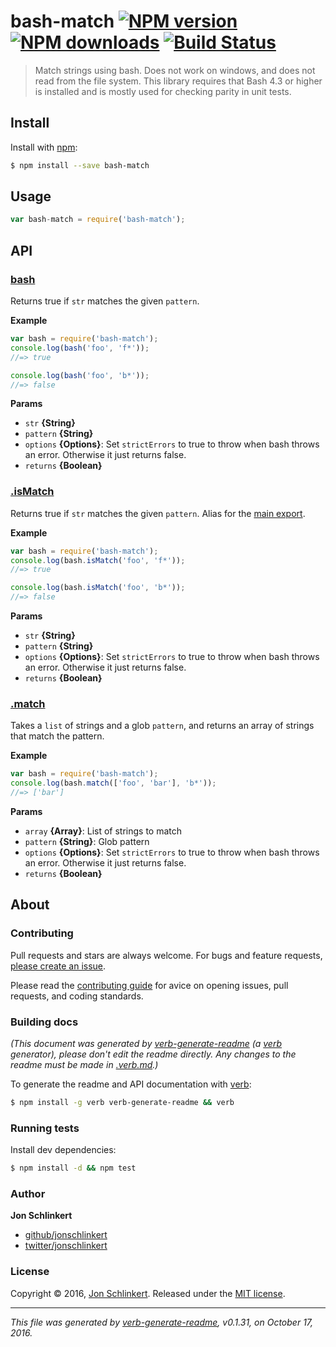 # bash-match [![NPM version](https://img.shields.io/npm/v/bash-match.svg?style=flat)](https://www.npmjs.com/package/bash-match) [![NPM downloads](https://img.shields.io/npm/dm/bash-match.svg?style=flat)](https://npmjs.org/package/bash-match) [![Build Status](https://img.shields.io/travis/jonschlinkert/bash-match.svg?style=flat)](https://travis-ci.org/jonschlinkert/bash-match)

> Match strings using bash. Does not work on windows, and does not read from the file system. This library requires that Bash 4.3 or higher is installed and is mostly used for checking parity in unit tests.

## Install

Install with [npm](https://www.npmjs.com/):

```sh
$ npm install --save bash-match
```

## Usage

```js
var bash-match = require('bash-match');
```

## API

### [bash](index.js#L27)

Returns true if `str` matches the given `pattern`.

**Example**

```js
var bash = require('bash-match');
console.log(bash('foo', 'f*'));
//=> true

console.log(bash('foo', 'b*'));
//=> false
```

**Params**

* `str` **{String}**
* `pattern` **{String}**
* `options` **{Options}**: Set `strictErrors` to true to throw when bash throws an error. Otherwise it just returns false.
* `returns` **{Boolean}**

### [.isMatch](index.js#L75)

Returns true if `str` matches the given `pattern`. Alias for the [main export](#bash).

**Example**

```js
var bash = require('bash-match');
console.log(bash.isMatch('foo', 'f*'));
//=> true

console.log(bash.isMatch('foo', 'b*'));
//=> false
```

**Params**

* `str` **{String}**
* `pattern` **{String}**
* `options` **{Options}**: Set `strictErrors` to true to throw when bash throws an error. Otherwise it just returns false.
* `returns` **{Boolean}**

### [.match](index.js#L96)

Takes a `list` of strings and a glob `pattern`, and returns an array of strings that match the pattern.

**Example**

```js
var bash = require('bash-match');
console.log(bash.match(['foo', 'bar'], 'b*'));
//=> ['bar']
```

**Params**

* `array` **{Array}**: List of strings to match
* `pattern` **{String}**: Glob pattern
* `options` **{Options}**: Set `strictErrors` to true to throw when bash throws an error. Otherwise it just returns false.
* `returns` **{Boolean}**

## About

### Contributing

Pull requests and stars are always welcome. For bugs and feature requests, [please create an issue](../../issues/new).

Please read the [contributing guide](.github/contributing.md) for avice on opening issues, pull requests, and coding standards.

### Building docs

_(This document was generated by [verb-generate-readme](https://github.com/verbose/verb-generate-readme) (a [verb](https://github.com/verbose/verb) generator), please don't edit the readme directly. Any changes to the readme must be made in [.verb.md](.verb.md).)_

To generate the readme and API documentation with [verb](https://github.com/verbose/verb):

```sh
$ npm install -g verb verb-generate-readme && verb
```

### Running tests

Install dev dependencies:

```sh
$ npm install -d && npm test
```

### Author

**Jon Schlinkert**

* [github/jonschlinkert](https://github.com/jonschlinkert)
* [twitter/jonschlinkert](http://twitter.com/jonschlinkert)

### License

Copyright © 2016, [Jon Schlinkert](https://github.com/jonschlinkert).
Released under the [MIT license](https://github.com/jonschlinkert/bash-match/blob/master/LICENSE).

***

_This file was generated by [verb-generate-readme](https://github.com/verbose/verb-generate-readme), v0.1.31, on October 17, 2016._